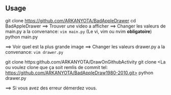## Usage

git clone https://github.com/ARKANYOTA/BadAppleDrawer
cd BadAppleDrawer
==> Trouver une video a afficher
==> Changer les valeurs de main.py a la convenance: `vim main.py` (Le vi, vim ou nvim **obligatoire**)
python main.py

==> Voir quel est la plus grande image
==> Changer les valeurs drawer.py a la convenance: `vim drawer.py`

git clone https:github.com/ARKANYOTA/DrawOnGithubActivity
git clone <La ou voulez clone que ça soit remlis de commit tel: https://github.com/ARKANYOTA/BadAppleDraw1980-2010.git>
python drawer.py

==> Si vous avez des erreur démerdez vous.



